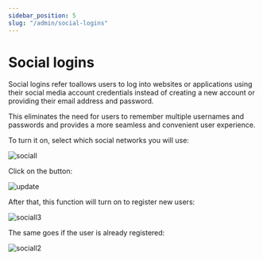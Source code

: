 ```yaml
---
sidebar_position: 5
slug: "/admin/social-logins"
---
```


# Social logins

Social logins refer toallows users to log into websites or applications using their social media account credentials instead of creating a new account or providing their email address and password.

This eliminates the need for users to remember multiple usernames and passwords and provides a more seamless and convenient user experience.

To turn it on, select which social networks you will use:

![sociall](/img/sociall.png)

Click on the button:

![update](/img/update.png)

After that, this function will turn on to register new users:

![sociall3](/img/sociall3.png)

The same goes if the user is already registered:

![sociall2](/img/sociall2.png)

